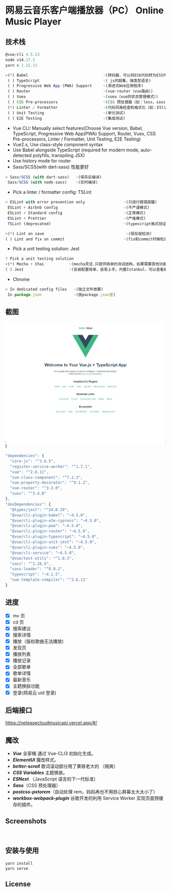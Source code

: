 # 网易云音乐客户端播放器（PC） Online Music Player

## 技术栈

```js
@vue/cli 4.5.13
node v14.17.3
yarn v 1.22.11
```

```js
>(*) Babel                                 ☜(转码器，可以将ES6代码转为ES5代码)
 ( ) TypeScript                            ☜( js的超集，强类型语言)
 ( ) Progressive Web App (PWA) Support     ☜(渐进式Web应用程序)
 ( ) Router                                ☜(vue-router（vue路由）)
 ( ) Vuex                                  ☜(vuex（vue的状态管理模式）)
 ( ) CSS Pre-processors                    ☜(CSS 预处理器（如：less、sass）)
 (*) Linter / Formatter                    ☜(代码风格检查和格式化（如：ESlint）)
 ( ) Unit Testing                          ☜(单元测试)
 ( ) E2E Testing                           ☜(集成测试)
```

- Vue CLI: Manually select features(Choose Vue version, Babel, TypeScript, Progressive Web App(PWA) Support, Router, Vuex, CSS Pre-processors, Linter / Formatter, Unit Testing, E2E Testing)
- Vue2.x, Use class-style component syntax
- Use Babel alongside TypeScript (required for modern mode, auto-detected polyfills, transpiling JSX)
- Use history mode for router
- Sass/SCSS(with dart-sass) 性能更好

```js
> Sass/SCSS (with dart-sass)   ☜(保存后编译)
 Sass/SCSS (with node-sass)    ☜(实时编译)
```

- Pick a linter / formatter config: TSLint

```js
> ESLint with error prevention only                 ☜(只进行报错提醒)
 ESLint + Airbnb config                             ☜(不严谨模式)
 ESLint + Standard config                           ☜(正常模式)
 ESLint + Prettier                                  ☜(严格模式)
 TSLint (deprecated)                                ☜(typescript格式验证工具)
```

```js
>(*) Lint on save                                    ☜(保存就检测)
( ) Lint and fix on commit                          ☜(fix和commit时候检测)
```

- Pick a unit testing solution: Jest

```js
? Pick a unit testing solution
>(*) Mocha + Chai           ☜(mocha灵活,只提供简单的测试结构，如果需要其他功能需要添加其他库/插件完成。必须在全局环境中安装)
( ) Jest                    ☜(安装配置简单，容易上手。内置Istanbul，可以查看到测试覆盖率，相较于Mocha:配置简洁、测试代码简洁、易于和babel集成、内置丰富的expect)
```

- Chrome

```js
> In dedicated config files   ☜(独立文件放置)
 In package.json              ☜(放package.json里)
```

## 截图

![主页](./demo/home.png))

```js
"dependencies": {
  "core-js": "^3.6.5",
  "register-service-worker": "^1.7.1",
  "vue": "^2.6.11",
  "vue-class-component": "^7.2.3",
  "vue-property-decorator": "^9.1.2",
  "vue-router": "^3.2.0",
  "vuex": "^3.4.0"
},
"devDependencies": {
  "@types/jest": "^24.0.19",
  "@vue/cli-plugin-babel": "~4.5.0",
  "@vue/cli-plugin-e2e-cypress": "~4.5.0",
  "@vue/cli-plugin-pwa": "~4.5.0",
  "@vue/cli-plugin-router": "~4.5.0",
  "@vue/cli-plugin-typescript": "~4.5.0",
  "@vue/cli-plugin-unit-jest": "~4.5.0",
  "@vue/cli-plugin-vuex": "~4.5.0",
  "@vue/cli-service": "~4.5.0",
  "@vue/test-utils": "^1.0.3",
  "sass": "^1.26.5",
  "sass-loader": "^8.0.2",
  "typescript": "~4.1.5",
  "vue-template-compiler": "^2.6.11"
}
```

## 进度

- [x] mv 页
- [x] cd 页
- [x] 搜索建议
- [x] 搜索详情
- [x] 播放（版权歌曲无法播放)
- [x] 发现页
- [x] 播放列表
- [x] 播放记录
- [x] 全部歌单
- [x] 歌单详情
- [x] 最新音乐
- [x] 主题换肤功能
- [x] 登录(网易云 uid 登录)

## 后端接口

https://neteasecloudmusicapi.vercel.app/#/

## 魔改

- **_Vue_** 全家桶 通过 Vue-CLI3 初始化生成。
- **_ElementUI_** 魔改样式。
- **_better-scroll_** 歌词滚动部分用了黄轶老大的 （贼爽）
- **_CSS Variables_** 主题换肤。
- **_ESNext_** （JavaScript 语言的下一代标准）
- **_Sass_**（CSS 预处理器）
- **_postcss-pxtorem_**（自动处理 rem，妈妈再也不用担心屏幕太大太小了）
- **_workbox-webpack-plugin_** 谷歌开发的利用 Service Worker 实现页面预缓存的插件。

## Screenshots

![]()

## 安装与使用

```
yarn install
yarn serve
```

## License
